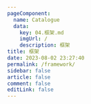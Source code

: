 ```yaml
---
pageComponent: 
  name: Catalogue
  data: 
    key: 04.框架.md
    imgUrl: /
    description: 框架
title: 框架
date: 2023-08-02 23:27:40
permalink: /framework/
sidebar: false
article: false
comment: false
editLink: false
---
```

